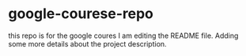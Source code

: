 # google-courese-repo
this repo is for the google coures
I am editing the README file. Adding some more details about the project description.

